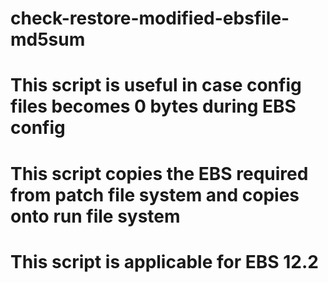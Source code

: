 # check-restore-modified-ebsfile-md5sum
# This script is useful in case config files becomes 0 bytes during EBS config
# This script copies the EBS required from patch file system and copies onto run file system
# This script is applicable for EBS 12.2
